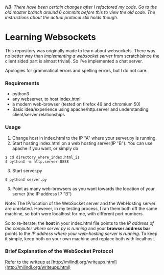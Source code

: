 _NB: There have been certain changes after I refactored my code. Go to the old master branch around 6 commits before this to view the old code. The instructions about the actual protocol still holds though._

# Learning Websockets
This repository was originally made to learn about websockets. There was no better way than *implementing a websocket server* from scratch(since the client sided part is almost trivial). So I've implemented a chat server.

Apologies for grammatical errors and spelling errors, but I do not care.

### Requirements
* python3
* any webserver, to host index.html
* a modern web-browser (tested on firefox 46 and chromium 50)
* Basic idea/experience using apache/http.server and understanding client/server relationships

### Usage
1. Change host in index.html to the IP "A" where your server.py is running.
2. Start hosting index.html on a web hosting server(IP "B"). You can use apache if you want, or simply do
```
$ cd directory_where_index.html_is
$ python3 -m http.server 8888
```
3. Start server.py
```
$ python3 server.py
```
3. Point as many web-browsers as you want towards the location of your server (the IP address IP "B")

Note: The IP/location of the WebSocket server and the WebHosting server are unrelated. However, in my testing process, I ran them both off the same machine, so both were localhost for me, with different port numbers.

So to re-iterate, the **host** in your index.html file points to the _IP address of the computer where server.py is running_ and your **browser address bar** points to the _IP address where your web-hosting server is running_.
To keep it simple, keep both on your own machine and replace both with localhost.


### Brief Explanation of the WebSocket Protocol

Refer to the writeup at [http://milindl.org/writeups.html](http://milindl.org/writeups.html)
